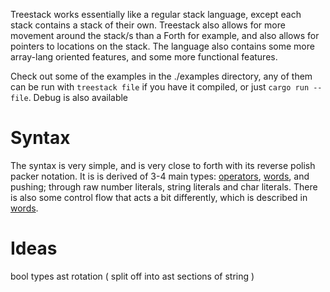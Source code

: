 Treestack works essentially like a regular stack language, except each stack contains a stack of their own.
Treestack also allows for more movement around the stack/s than a Forth for example, and also allows for pointers to locations on the stack.
The language also contains some more array-lang oriented features, and some more functional features.

Check out some of the examples in the ./examples directory, any of them can be run with `treestack file` if you have it compiled, or just `cargo run -- file`.
Debug is also available
# Syntax
The syntax is very simple, and is very close to forth with its reverse polish packer notation. It is is derived of 3-4 main types: [operators](operators.md), [words](words.md), and pushing; through raw number literals, string literals and char literals. There is also some control flow that acts a bit differently, which is described in [words](words.md).
# Ideas
bool types
ast rotation ( split off into ast sections of string )
